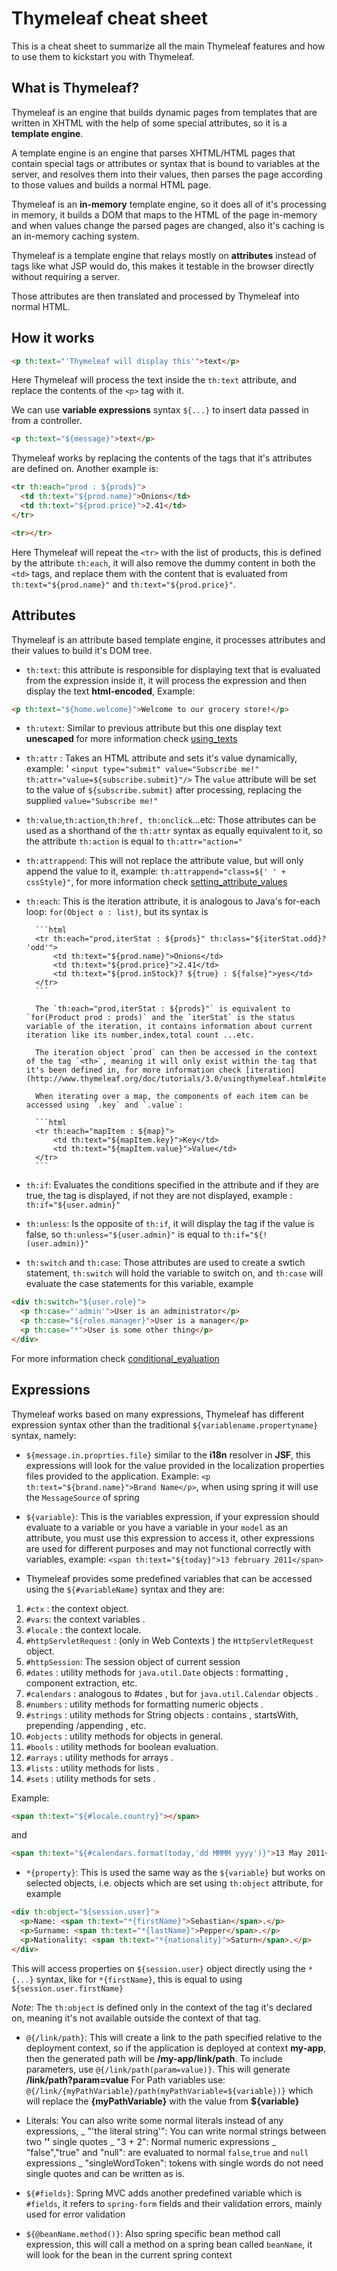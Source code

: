 # Thymeleaf cheat sheet

This is a cheat sheet to summarize all the main Thymeleaf features and how to use them to kickstart you with Thymeleaf.

## What is Thymeleaf?

Thymeleaf is an engine that builds dynamic pages from templates that are written in XHTML with the help of some special attributes, so it is a **template engine**.

A template engine is an engine that parses XHTML/HTML pages that contain special tags or attributes or syntax that is bound to variables at the server, and resolves them into their values, then parses the page according to those values and builds a normal HTML page.

Thymeleaf is an **in-memory** template engine, so it does all of it's processing in memory, it builds a DOM that maps to the HTML of the page in-memory and when values change the parsed pages are changed, also it's caching is an in-memory caching system.

Thymeleaf is a template engine that relays mostly on **attributes** instead of tags like what JSP would do, this makes it testable in the browser directly without requiring a server.

Those attributes are then translated and processed by Thymeleaf into normal HTML.

## How it works

```html
<p th:text="'Thymeleaf will display this'">text</p>
```

Here Thymeleaf will process the text inside the `th:text` attribute, and replace the contents of the `<p>` tag with it.

We can use **variable expressions** syntax `${...}` to insert data passed in from a controller.

```html
<p th:text="${message}">text</p>
```

Thymeleaf works by replacing the contents of the tags that it's attributes are defined on. Another example is:

```html
<tr th:each="prod : ${prods}">
  <td th:text="${prod.name}">Onions</td>
  <td th:text="${prod.price}">2.41</td>
</tr>

<tr></tr>
```

Here Thymeleaf will repeat the `<tr>` with the list of products, this is defined by the attribute `th:each`, it will also remove the dummy content in both the `<td>` tags, and replace them with the content that is evaluated from `th:text="${prod.name}"` and `th:text="${prod.price}"`.

## Attributes

Thymeleaf is an attribute based template engine, it processes attributes and their values to build it's DOM tree.

- `th:text`: this attribute is responsible for displaying text that is evaluated from the expression inside it, it will process the expression and then display the text **html-encoded**,
  Example:

```html
<p th:text="${home.welcome}">Welcome to our grocery store!</p>
```

- `th:utext`: Similar to previous attribute but this one display text **unescaped** for more information check [using_texts](http://www.thymeleaf.org/doc/tutorials/3.0/usingthymeleaf.html#using-texts)
- `th:attr` : Takes an HTML attribute and sets it's value dynamically, example: '
  `<input type="submit" value="Subscribe me!" th:attr="value=${subscribe.submit}"/>`
  The `value` attribute will be set to the value of `${subscribe.submit}` after processing, replacing the supplied `value="Subscribe me!"`
- `th:value`,`th:action`,`th:href, th:onclick`...etc: Those attributes can be used as a shorthand of the `th:attr` syntax as equally equivalent to it, so the attribute `th:action` is equal to `th:attr="action="`
- `th:attrappend`: This will not replace the attribute value, but will only append the value to it, example: `th:attrappend="class=${' ' + cssStyle}"`, for more information check [setting_attribute_values](http://www.thymeleaf.org/doc/tutorials/3.0/usingthymeleaf.html#setting-attribute-values)
- `th:each`: This is the iteration attribute, it is analogous to Java's for-each loop: `for(Object o : list)`, but its syntax is

      	```html
      	<tr th:each="prod,iterStat : ${prods}" th:class="${iterStat.odd}? 'odd'">
      		<td th:text="${prod.name}">Onions</td>
      		<td th:text="${prod.price}">2.41</td>
      		<td th:text="${prod.inStock}? ${true} : ${false}">yes</td>
      	</tr>
      	```

      	The `th:each="prod,iterStat : ${prods}"` is equivalent to `for(Product prod : prods)` and the `iterStat` is the status variable of the iteration, it contains information about current iteration like its number,index,total count ...etc.

      	The iteration object `prod` can then be accessed in the context of the tag `<th>`, meaning it will only exist within the tag that it's been defined in, for more information check [iteration](http://www.thymeleaf.org/doc/tutorials/3.0/usingthymeleaf.html#iteration)

      	When iterating over a map, the components of each item can be accessed using `.key` and `.value`:

      	```html
      	<tr th:each="mapItem : ${map}">
      		<td th:text="${mapItem.key}">Key</td>
      		<td th:text="${mapItem.value}">Value</td>
      	</tr>
      	```

- `th:if`: Evaluates the conditions specified in the attribute and if they are true, the tag is displayed, if not they are not displayed, example : `th:if="${user.admin}"`
- `th:unless`: Is the opposite of `th:if`, it will display the tag if the value is false, so `th:unless="${user.admin}"` is equal to `th:if="${!(user.admin)}"`
- `th:switch` and `th:case`: Those attributes are used to create a swtich statement, `th:switch` will hold the variable to switch on, and `th:case` will evaluate the case statements for this variable, example

```html
<div th:switch="${user.role}">
  <p th:case="'admin'">User is an administrator</p>
  <p th:case="${roles.manager}">User is a manager</p>
  <p th:case="*">User is some other thing</p>
</div>
```

For more information check [conditional_evaluation](http://www.thymeleaf.org/doc/tutorials/3.0/usingthymeleaf.html#conditional-evaluation)

## Expressions

Thymeleaf works based on many expressions, Thymeleaf has different expression syntax other than the traditional `${variablename.propertyname}` syntax, namely:

- `${message.in.proprties.file}` similar to the **i18n** resolver in **JSF**, this expressions will look for the value provided in the localization properties files provided to the application.
  Example: `<p th:text="${brand.name}">Brand Name</p>`, when using spring it will use the `MessageSource` of spring
- `${variable}`: This is the variables expression, if your expression should evaluate to a variable or you have a variable in your `model` as an attribute, you must use this expression to access it, other expressions are used for different purposes and may not functional correctly with variables, example:
  `<span th:text="${today}">13 february 2011</span>`

- Thymeleaf provides some predefined variables that can be accessed using the `${#variableName}` syntax and they are:

1. `#ctx` : the context object.
2. `#vars`: the context variables .
3. `#locale` : the context locale.
4. `#httpServletRequest` : (only in Web Contexts ) the `HttpServletRequest` object.
5. `#httpSession`: The session object of current session
6. `#dates` : utility methods for `java.util.Date` objects : formatting , component extraction, etc.
7. `#calendars` : analogous to #dates , but for `java.util.Calendar` objects .
8. `#numbers` : utility methods for formatting numeric objects .
9. `#strings` : utility methods for String objects : contains , startsWith, prepending /appending , etc.
10. `#objects` : utility methods for objects in general.
11. `#bools` : utility methods for boolean evaluation.
12. `#arrays` : utility methods for arrays .
13. `#lists` : utility methods for lists .
14. `#sets` : utility methods for sets .

Example:

```html
<span th:text="${#locale.country}"></span>
```

and

```html
<span th:text="${#calendars.format(today,'dd MMMM yyyy')}">13 May 2011</span>
```

- `*{property}`: This is used the same way as the `${variable}` but works on selected objects, i.e. objects which are set using `th:object` attribute, for example

```html
<div th:object="${session.user}">
  <p>Name: <span th:text="*{firstName}">Sebastian</span>.</p>
  <p>Surname: <span th:text="*{lastName}">Pepper</span>.</p>
  <p>Nationality: <span th:text="*{nationality}">Saturn</span>.</p>
</div>
```

This will access properties on `${session.user}` object directly using the `*{...}` syntax, like for `*{firstName}`, this is equal to using `${session.user.firstName}`

_Note_: The `th:object` is defined only in the context of the tag it's declared on, meaning it's not available outside the context of that tag.

- `@{/link/path}`: This will create a link to the path specified relative to the deployment context, so if the application is deployed at context **my-app**, then the generated path will be **/my-app/link/path**.
  To include parameters, use `@{/link/path(param=value)}`. This will generate **/link/path?param=value**
  For Path variables use: `@{/link/{myPathVariable}/path(myPathVariable=${variable})}`
  which will replace the **{myPathVariable}** with the value from **\${variable}**

- Literals: You can also write some normal literals instead of any expressions,
  _ "'the literal string'": You can write normal strings between two **''** single quotes
  _ "3 + 2": Normal numeric expressions
  _ "false","true" and "null": are evaluated to normal `false`,`true` and `null` expressions
  _ "singleWordToken": tokens with single words do not need single quotes and can be written as is.
- `${#fields}`: Spring MVC adds another predefined variable which is `#fields`, it refers to `spring-form` fields and their validation errors, mainly used for error validation
- `${@beanName.method()}`: Also spring specific bean method call expression, this will call a method on a spring bean called `beanName`, it will look for the bean in the current spring context
